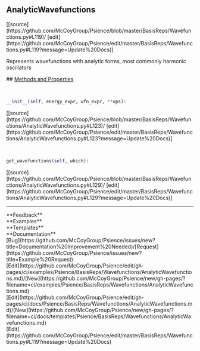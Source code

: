## <a id="Psience.BasisReps.Wavefunctions.AnalyticWavefunctions">AnalyticWavefunctions</a> 

<div class="docs-source-link" markdown="1">
[[source](https://github.com/McCoyGroup/Psience/blob/master/BasisReps/Wavefunctions.py#L119)/
[edit](https://github.com/McCoyGroup/Psience/edit/master/BasisReps/Wavefunctions.py#L119?message=Update%20Docs)]
</div>

Represents wavefunctions with analytic forms, most commonly harmonic oscillators







<div class="collapsible-section">
 <div class="collapsible-section collapsible-section-header" markdown="1">
## <a class="collapse-link" data-toggle="collapse" href="#methods" markdown="1"> Methods and Properties</a> <a class="float-right" data-toggle="collapse" href="#methods"><i class="fa fa-chevron-down"></i></a>
 </div>
 <div class="collapsible-section collapsible-section-body collapse show" id="methods" markdown="1">
 
<a id="Psience.BasisReps.Wavefunctions.AnalyticWavefunctions.__init__" class="docs-object-method">&nbsp;</a> 
```python
__init__(self, energy_expr, wfn_expr, **ops): 
```
<div class="docs-source-link" markdown="1">
[[source](https://github.com/McCoyGroup/Psience/blob/master/BasisReps/Wavefunctions/AnalyticWavefunctions.py#L123)/
[edit](https://github.com/McCoyGroup/Psience/edit/master/BasisReps/Wavefunctions/AnalyticWavefunctions.py#L123?message=Update%20Docs)]
</div>


<a id="Psience.BasisReps.Wavefunctions.AnalyticWavefunctions.get_wavefunctions" class="docs-object-method">&nbsp;</a> 
```python
get_wavefunctions(self, which): 
```
<div class="docs-source-link" markdown="1">
[[source](https://github.com/McCoyGroup/Psience/blob/master/BasisReps/Wavefunctions/AnalyticWavefunctions.py#L129)/
[edit](https://github.com/McCoyGroup/Psience/edit/master/BasisReps/Wavefunctions/AnalyticWavefunctions.py#L129?message=Update%20Docs)]
</div>
 </div>
</div>












---


<div markdown="1" class="text-secondary">
<div class="container">
  <div class="row">
   <div class="col" markdown="1">
**Feedback**   
</div>
   <div class="col" markdown="1">
**Examples**   
</div>
   <div class="col" markdown="1">
**Templates**   
</div>
   <div class="col" markdown="1">
**Documentation**   
</div>
   <div class="col" markdown="1">
   
</div>
   <div class="col" markdown="1">
   
</div>
   <div class="col" markdown="1">
   
</div>
</div>
  <div class="row">
   <div class="col" markdown="1">
[Bug](https://github.com/McCoyGroup/Psience/issues/new?title=Documentation%20Improvement%20Needed)/[Request](https://github.com/McCoyGroup/Psience/issues/new?title=Example%20Request)   
</div>
   <div class="col" markdown="1">
[Edit](https://github.com/McCoyGroup/Psience/edit/gh-pages/ci/examples/Psience/BasisReps/Wavefunctions/AnalyticWavefunctions.md)/[New](https://github.com/McCoyGroup/Psience/new/gh-pages/?filename=ci/examples/Psience/BasisReps/Wavefunctions/AnalyticWavefunctions.md)   
</div>
   <div class="col" markdown="1">
[Edit](https://github.com/McCoyGroup/Psience/edit/gh-pages/ci/docs/Psience/BasisReps/Wavefunctions/AnalyticWavefunctions.md)/[New](https://github.com/McCoyGroup/Psience/new/gh-pages/?filename=ci/docs/templates/Psience/BasisReps/Wavefunctions/AnalyticWavefunctions.md)   
</div>
   <div class="col" markdown="1">
[Edit](https://github.com/McCoyGroup/Psience/edit/master/BasisReps/Wavefunctions.py#L119?message=Update%20Docs)   
</div>
   <div class="col" markdown="1">
   
</div>
   <div class="col" markdown="1">
   
</div>
   <div class="col" markdown="1">
   
</div>
</div>
</div>
</div>
